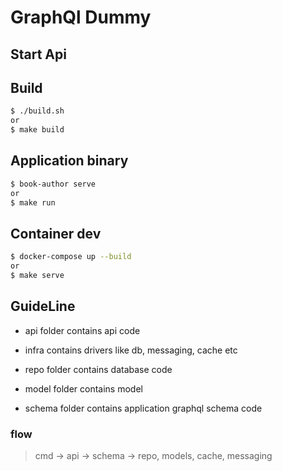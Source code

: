 # GraphQl Dummy

## Start Api

## Build
```bash
$ ./build.sh
or
$ make build
```

## Application binary
```bash
$ book-author serve
or
$ make run
```

## Container dev
```bash
$ docker-compose up --build
or
$ make serve
```

## GuideLine

* api folder contains api code

* infra contains drivers like db, messaging, cache etc
* repo folder contains database code
* model folder contains model
* schema folder contains application graphql schema code

### flow
> cmd -> api -> schema -> repo, models, cache, messaging